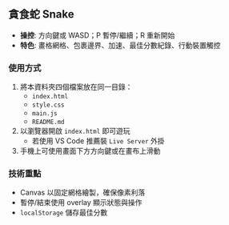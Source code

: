## 貪食蛇 Snake

- **操控**: 方向鍵或 WASD；P 暫停/繼續；R 重新開始
- **特色**: 畫格網格、包裹邊界、加速、最佳分數紀錄、行動裝置觸控

### 使用方式
1. 將本資料夾四個檔案放在同一目錄：
   - `index.html`
   - `style.css`
   - `main.js`
   - `README.md`
2. 以瀏覽器開啟 `index.html` 即可遊玩  
   - 若使用 VS Code 推薦裝 `Live Server` 外掛
3. 手機上可使用畫面下方方向鍵或在畫布上滑動

### 技術重點
- Canvas 以固定網格繪製，確保像素利落
- 暫停/結束使用 overlay 顯示狀態與操作
- `localStorage` 儲存最佳分數


